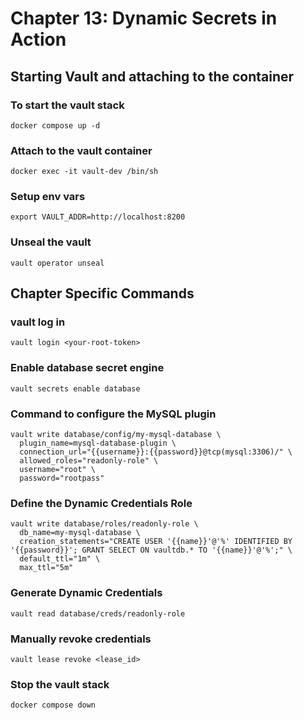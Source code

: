 # Chapter 13: Dynamic Secrets in Action

## Starting Vault and attaching to the container

### To start the vault stack
```
docker compose up -d
```

### Attach to the vault container
```
docker exec -it vault-dev /bin/sh
```

### Setup env vars
```
export VAULT_ADDR=http://localhost:8200
```

### Unseal the vault
```
vault operator unseal
```

## Chapter Specific Commands

### vault log in
```
vault login <your-root-token>
```

### Enable database secret engine
```
vault secrets enable database
```

### Command to configure the MySQL plugin
```
vault write database/config/my-mysql-database \
  plugin_name=mysql-database-plugin \
  connection_url="{{username}}:{{password}}@tcp(mysql:3306)/" \
  allowed_roles="readonly-role" \
  username="root" \
  password="rootpass"
```

### Define the Dynamic Credentials Role
```
vault write database/roles/readonly-role \
  db_name=my-mysql-database \
  creation_statements="CREATE USER '{{name}}'@'%' IDENTIFIED BY '{{password}}'; GRANT SELECT ON vaultdb.* TO '{{name}}'@'%';" \
  default_ttl="1m" \
  max_ttl="5m"
```

### Generate Dynamic Credentials
```
vault read database/creds/readonly-role
```

### Manually revoke credentials
```
vault lease revoke <lease_id>
```

### Stop the vault stack
```
docker compose down
```